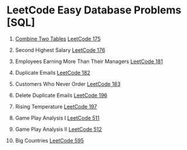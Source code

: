 # LeetCode Easy Database Problems [SQL]

1. [Combine Two Tables](combine-two-tables.sql) [LeetCode 175](https://leetcode.com/problems/combine-two-tables/)

2. Second Highest Salary [LeetCode 176](https://leetcode.com/problems/second-highest-salary/)

3. Employees Earning More Than Their Managers [LeetCode 181](https://leetcode.com/problems/employees-earning-more-than-their-managers/)

4. Duplicate Emails [LeetCode 182](https://leetcode.com/problems/duplicate-emails/)

5. Customers Who Never Order [LeetCode 183](https://leetcode.com/problems/customers-who-never-order/)

6. Delete Duplicate Emails [LeetCode 196](https://leetcode.com/problems/delete-duplicate-emails/)

7. Rising Temperature [LeetCode 197](https://leetcode.com/problems/rising-temperature/)

8. Game Play Analysis I [LeetCode 511](https://leetcode.com/problems/game-play-analysis-i/)

9. Game Play Analysis II [LeetCode 512](https://leetcode.com/problems/game-play-analysis-ii/)

10. Big Countries [LeetCode 595](https://leetcode.com/problems/big-countries/)